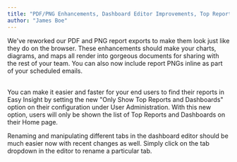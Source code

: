 ```yaml
---
title: "PDF/PNG Enhancements, Dashboard Editor Improvements, Top Reports/Dashboards"
author: "James Boe"
---
```

We've reworked our PDF and PNG report exports to make them look just like they do on the browser.<!--more--> These enhancements should make your charts, diagrams, and maps all render into gorgeous documents for sharing with the rest of your team. You can also now include report PNGs inline as part of your scheduled emails.<br><br>

You can make it easier and faster for your end users to find their reports in Easy Insight by setting the new "Only Show Top Reports and Dashboards" option on their configuration under User Administration. With this new option, users will only be shown the list of Top Reports and Dashboards on their Home page.

Renaming and manipulating different tabs in the dashboard editor should be much easier now with recent changes as well. Simply click on the tab dropdown in the editor to rename a particular tab.